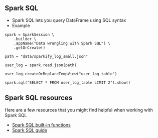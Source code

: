 ## Spark SQL
- Spark SQL lets you query DataFrame using SQL syntax
- Example
```
spark = SparkSession \
    .builder \
    .appName("Data wrangling with Spark SQL") \
    .getOrCreate()

path = "data/sparkify_log_small.json"

user_log = spark.read.json(path)

user_log.createOrReplaceTempView("user_log_table")

spark.sql("SELECT * FROM user_log_table LIMIT 2").show()
```

## Spark SQL resources
Here are a few resources that you might find helpful when working with Spark SQL
- [Spark SQL built-in functions](https://spark.apache.org/docs/latest/api/sql/index.html)
- [Spark SQL guide](https://spark.apache.org/docs/latest/sql-getting-started.html)


